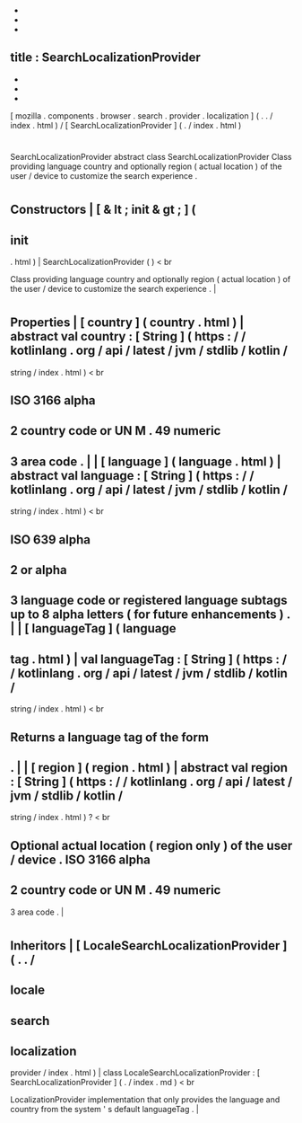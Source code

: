 -
-
-
title
:
SearchLocalizationProvider
-
-
-
-
[
mozilla
.
components
.
browser
.
search
.
provider
.
localization
]
(
.
.
/
index
.
html
)
/
[
SearchLocalizationProvider
]
(
.
/
index
.
html
)
#
SearchLocalizationProvider
abstract
class
SearchLocalizationProvider
Class
providing
language
country
and
optionally
region
(
actual
location
)
of
the
user
/
device
to
customize
the
search
experience
.
#
#
#
Constructors
|
[
&
lt
;
init
&
gt
;
]
(
-
init
-
.
html
)
|
SearchLocalizationProvider
(
)
<
br
>
Class
providing
language
country
and
optionally
region
(
actual
location
)
of
the
user
/
device
to
customize
the
search
experience
.
|
#
#
#
Properties
|
[
country
]
(
country
.
html
)
|
abstract
val
country
:
[
String
]
(
https
:
/
/
kotlinlang
.
org
/
api
/
latest
/
jvm
/
stdlib
/
kotlin
/
-
string
/
index
.
html
)
<
br
>
ISO
3166
alpha
-
2
country
code
or
UN
M
.
49
numeric
-
3
area
code
.
|
|
[
language
]
(
language
.
html
)
|
abstract
val
language
:
[
String
]
(
https
:
/
/
kotlinlang
.
org
/
api
/
latest
/
jvm
/
stdlib
/
kotlin
/
-
string
/
index
.
html
)
<
br
>
ISO
639
alpha
-
2
or
alpha
-
3
language
code
or
registered
language
subtags
up
to
8
alpha
letters
(
for
future
enhancements
)
.
|
|
[
languageTag
]
(
language
-
tag
.
html
)
|
val
languageTag
:
[
String
]
(
https
:
/
/
kotlinlang
.
org
/
api
/
latest
/
jvm
/
stdlib
/
kotlin
/
-
string
/
index
.
html
)
<
br
>
Returns
a
language
tag
of
the
form
-
.
|
|
[
region
]
(
region
.
html
)
|
abstract
val
region
:
[
String
]
(
https
:
/
/
kotlinlang
.
org
/
api
/
latest
/
jvm
/
stdlib
/
kotlin
/
-
string
/
index
.
html
)
?
<
br
>
Optional
actual
location
(
region
only
)
of
the
user
/
device
.
ISO
3166
alpha
-
2
country
code
or
UN
M
.
49
numeric
-
3
area
code
.
|
#
#
#
Inheritors
|
[
LocaleSearchLocalizationProvider
]
(
.
.
/
-
locale
-
search
-
localization
-
provider
/
index
.
html
)
|
class
LocaleSearchLocalizationProvider
:
[
SearchLocalizationProvider
]
(
.
/
index
.
md
)
<
br
>
LocalizationProvider
implementation
that
only
provides
the
language
and
country
from
the
system
'
s
default
languageTag
.
|
